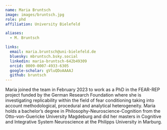 ```yaml
---
name: Maria Bruntsch
image: images/bruntsch.jpg
role: phd
affiliation: University Bielefeld

aliases:
  - M. Bruntsch 

links:
  email: maria.bruntsch@uni-bielefeld.de
  bluesky: mbruntsch.bsky.social
  linkedin: maria-bruntsch-642b49309
  orcid: 0009-0007-4933-6305
  google-scholar: gVluQDoAAAAJ
  github: bruntsch
---
```


Maria joined the team in February 2023 to work as a PhD in the FEAR-REP project funded by the German Research Foundation where she is investigating replicability within the field of fear conditioning taking into account methodological, procedural and analytical heterogeneity. Maria holds a bachelor’s degree in Philosophy-Neuroscience-Cognition from the Otto-von-Guericke University Magdeburg and did her masters in Cognitive and Integrative System Neuroscience at the Philipps University in Marburg.
